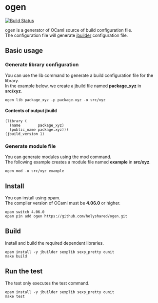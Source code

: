 # ogen

[![Build Status](https://travis-ci.org/holyshared/ogen.svg?branch=master)](https://travis-ci.org/holyshared/ogen)

ogen is a generator of OCaml source of build configuration file.    
The configuration file will generate [jbuilder](https://github.com/janestreet/jbuilder) configuration file.


## Basic usage

### Generate library configuration

You can use the lib command to generate a build configuration file for the library.  
In the example below, we create a jbuild file named **package_xyz** in **src/xyz**.

```shell
ogen lib package_xyz -p package.xyz -o src/xyz
```

#### Contents of output jbuild

```sexp
(library (
  (name        package_xyz)
  (public_name package.xyz)))
(jbuild_version 1)
```

### Generate module file

You can generate modules using the mod command.  
The following example creates a module file named **example** in **src/xyz**.  

```shell
ogen mod -o src/xyz example
```

## Install

You can install using opam.  
The compiler version of OCaml must be **4.06.0** or higher.

```shell
opam switch 4.06.0
opam pin add ogen https://github.com/holyshared/ogen.git
```

## Build

Install and build the required dependent libraries.  

```shell
opam install -y jbuilder sexplib sexp_pretty ounit
make build
```

## Run the test

The test only executes the test command.

```shell
opam install -y jbuilder sexplib sexp_pretty ounit
make test
```
